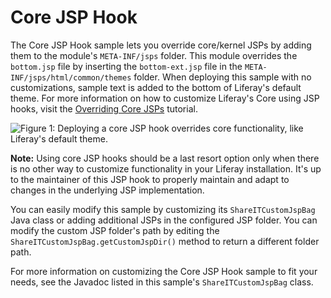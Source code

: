 # Core JSP Hook

The Core JSP Hook sample lets you override core/kernel JSPs by adding them to
the module's `META-INF/jsps` folder. This module overrides the `bottom.jsp` file
by inserting the `bottom-ext.jsp` file in the `META-INF/jsps/html/common/themes`
folder. When deploying this sample with no customizations, sample text is added
to the bottom of Liferay's default theme. For more information on how to
customize Liferay's Core using JSP hooks, visit the
[Overriding Core JSPs](https://dev.liferay.com/develop/tutorials/-/knowledge_base/7-0/overriding-core-jsps)
tutorial.

![Figure 1: Deploying a core JSP hook overrides core functionality, like Liferay's default theme.](https://github.com/codyhoag/liferay-docs/blob/blade-sample-images/develop/tutorials/blade-images/blade-core-jsp-hook.png)

**Note:** Using core JSP hooks should be a last resort option only when there is
no other way to customize functionality in your Liferay installation. It's up to
the maintainer of this JSP hook to properly maintain and adapt to changes in the
underlying JSP implementation.

You can easily modify this sample by customizing its `ShareITCustomJspBag` Java
class or adding additional JSPs in the configured JSP folder. You can modify the
custom JSP folder's path by editing the `ShareITCustomJspBag.getCustomJspDir()`
method to return a different folder path.

For more information on customizing the Core JSP Hook sample to fit your needs,
see the Javadoc listed in this sample's `ShareITCustomJspBag` class.